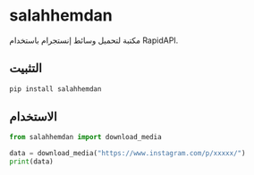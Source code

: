 # salahhemdan

مكتبة لتحميل وسائط إنستجرام باستخدام RapidAPI.

## التثبيت
```bash
pip install salahhemdan
```

## الاستخدام
```python
from salahhemdan import download_media

data = download_media("https://www.instagram.com/p/xxxxx/")
print(data)
```